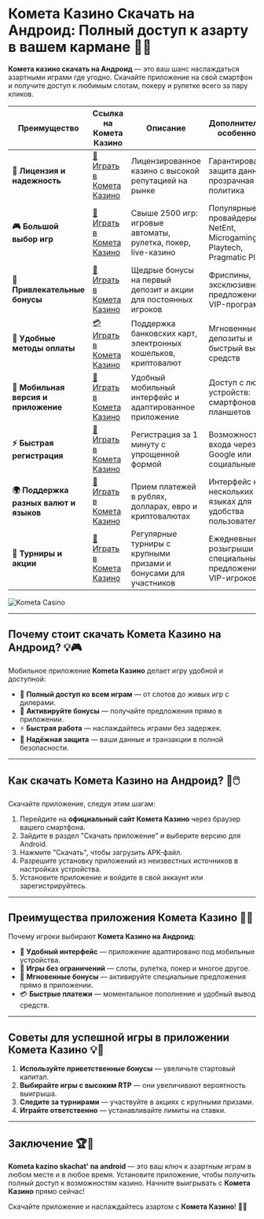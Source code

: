 # Комета Казино Скачать на Андроид: Полный доступ к азарту в вашем кармане 🎰📱

**Комета казино скачать на Андроид** — это ваш шанс наслаждаться азартными играми где угодно. Скачайте приложение на свой смартфон и получите доступ к любимым слотам, покеру и рулетке всего за пару кликов.

| **Преимущество**                      | **Ссылка на Комета Казино**                | **Описание**                                       | **Дополнительные особенности**                     |
|----------------------------------------|--------------------------------------------|--------------------------------------------------|--------------------------------------------------|
| **🎰 Лицензия и надежность**           | [💎 Играть в Комета Казино](https://brandplay.link/8ZymQJV8) | Лицензированное казино с высокой репутацией на рынке | Гарантированная защита данных и прозрачная политика |
| **🎮 Большой выбор игр**               | [🎉 Играть в Комета Казино](https://brandplay.link/8ZymQJV8) | Свыше 2500 игр: игровые автоматы, рулетка, покер, live-казино | Популярные провайдеры: NetEnt, Microgaming, Playtech, Pragmatic Play |
| **🎁 Привлекательные бонусы**          | [🎯 Играть в Комета Казино](https://brandplay.link/8ZymQJV8) | Щедрые бонусы на первый депозит и акции для постоянных игроков | Фриспины, эксклюзивные предложения и VIP-программы |
| **💸 Удобные методы оплаты**           | [💳 Играть в Комета Казино](https://brandplay.link/8ZymQJV8) | Поддержка банковских карт, электронных кошельков, криптовалют | Мгновенные депозиты и быстрый вывод средств |
| **📱 Мобильная версия и приложение**   | [🚀 Играть в Комета Казино](https://brandplay.link/8ZymQJV8) | Удобный мобильный интерфейс и адаптированное приложение | Доступ с любых устройств: смартфонов и планшетов |
| **⚡ Быстрая регистрация**             | [🔑 Играть в Комета Казино](https://brandplay.link/8ZymQJV8) | Регистрация за 1 минуту с упрощенной формой | Возможность входа через Google или социальные сети |
| **🌍 Поддержка разных валют и языков** | [💸 Играть в Комета Казино](https://brandplay.link/8ZymQJV8) | Прием платежей в рублях, долларах, евро и криптовалютах | Интерфейс на нескольких языках для удобства пользователей |
| **🏅 Турниры и акции**                 | [🎲 Играть в Комета Казино](https://brandplay.link/8ZymQJV8) | Регулярные турниры с крупными призами и бонусами для участников | Ежедневные розыгрыши и специальные предложения для VIP-игроков |

![Kometa Casino](https://miryarche.ru/wp-content/uploads/2024/08/kometa-kazino.webp)

---

## Почему стоит скачать Комета Казино на Андроид? 💡🎮

Мобильное приложение **Kometa Казино** делает игру удобной и доступной:

- 🎰 **Полный доступ ко всем играм** — от слотов до живых игр с дилерами.
- 🎁 **Активируйте бонусы** — получайте предложения прямо в приложении.
- ⚡ **Быстрая работа** — наслаждайтесь играми без задержек.
- 🔐 **Надёжная защита** — ваши данные и транзакции в полной безопасности.

---

## Как скачать Комета Казино на Андроид? 🚀🖱️

Скачайте приложение, следуя этим шагам:

1. Перейдите на **официальный сайт Комета Казино** через браузер вашего смартфона.
2. Зайдите в раздел "Скачать приложение" и выберите версию для Android.
3. Нажмите "Скачать", чтобы загрузить APK-файл.
4. Разрешите установку приложений из неизвестных источников в настройках устройства.
5. Установите приложение и войдите в свой аккаунт или зарегистрируйтесь.

---

## Преимущества приложения Комета Казино 🌟📱

Почему игроки выбирают **Комета Казино на Андроид**:

- 📱 **Удобный интерфейс** — приложение адаптировано под мобильные устройства.
- 🎲 **Игры без ограничений** — слоты, рулетка, покер и многое другое.
- 🎁 **Мгновенные бонусы** — активируйте специальные предложения прямо в приложении.
- 💳 **Быстрые платежи** — моментальное пополнение и удобный вывод средств.

---

## Советы для успешной игры в приложении Комета Казино 💡🎯

1. **Используйте приветственные бонусы** — увеличьте стартовый капитал.
2. **Выбирайте игры с высоким RTP** — они увеличивают вероятность выигрыша.
3. **Следите за турнирами** — участвуйте в акциях с крупными призами.
4. **Играйте ответственно** — устанавливайте лимиты на ставки.

---

## Заключение 🏆🎉

**Kometa kazino skachat' na android** — это ваш ключ к азартным играм в любом месте и в любое время. Установите приложение, чтобы получить полный доступ к возможностям казино. Начните выигрывать с **Комета Казино** прямо сейчас!

Скачайте приложение и наслаждайтесь азартом с **Комета Казино**! 🎰📱
